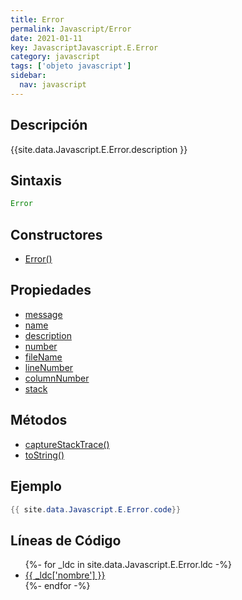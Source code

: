 ```yaml
---
title: Error
permalink: Javascript/Error
date: 2021-01-11
key: JavascriptJavascript.E.Error
category: javascript
tags: ['objeto javascript']
sidebar: 
  nav: javascript
---
```


## Descripción
{{site.data.Javascript.E.Error.description }}

## Sintaxis
~~~javascript
Error
~~~

## Constructores
* [Error()](/Javascript/Error/Error/)

## Propiedades
* [message](/Javascript/Error/message)
* [name](/Javascript/Error/name)
* [description](/Javascript/Error/description)
* [number](/Javascript/Error/number)
* [fileName](/Javascript/Error/fileName)
* [lineNumber](/Javascript/Error/lineNumber)
* [columnNumber](/Javascript/Error/columnNumber)
* [stack](/Javascript/Error/stack)

## Métodos
* [captureStackTrace()](/Javascript/Error/captureStackTrace)
* [toString()](/Javascript/Error/toString)

## Ejemplo
~~~java
{{ site.data.Javascript.E.Error.code}}
~~~

## Líneas de Código
<ul>
{%- for _ldc in site.data.Javascript.E.Error.ldc -%}
   <li>
       <a href="{{_ldc['url'] }}">{{ _ldc['nombre'] }}</a>
   </li>
{%- endfor -%}
</ul>
